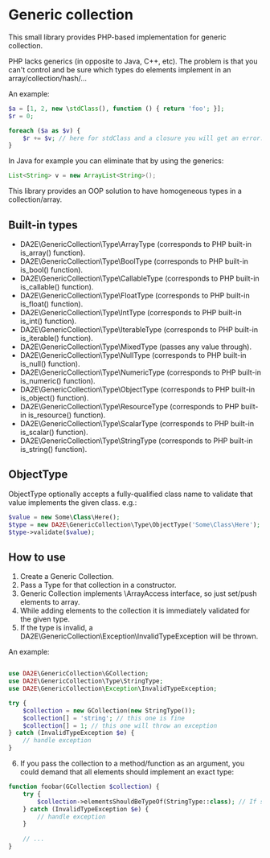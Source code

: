 # Generic collection

This small library provides PHP-based implementation for generic collection.

PHP lacks generics (in opposite to Java, C++, etc). The problem is that you can't control and be sure which types do elements implement in an array/collection/hash/...

An example:

```php
$a = [1, 2, new \stdClass(), function () { return 'foo'; }];
$r = 0;

foreach ($a as $v) {
    $r += $v; // here for stdClass and a closure you will get an error: Object of class ... could not be converted to int.
}
```

In Java for example you can eliminate that by using the generics:

```java
List<String> v = new ArrayList<String>();
```

This library provides an OOP solution to have homogeneous types in a collection/array.

## Built-in types

* DA2E\GenericCollection\Type\ArrayType (corresponds to PHP built-in is_array() function).
* DA2E\GenericCollection\Type\BoolType (corresponds to PHP built-in is_bool() function).
* DA2E\GenericCollection\Type\CallableType (corresponds to PHP built-in is_callable() function).
* DA2E\GenericCollection\Type\FloatType (corresponds to PHP built-in is_float() function).
* DA2E\GenericCollection\Type\IntType (corresponds to PHP built-in is_int() function).
* DA2E\GenericCollection\Type\IterableType (corresponds to PHP built-in is_iterable() function).
* DA2E\GenericCollection\Type\MixedType (passes any value through).
* DA2E\GenericCollection\Type\NullType (corresponds to PHP built-in is_null() function).
* DA2E\GenericCollection\Type\NumericType (corresponds to PHP built-in is_numeric() function).
* DA2E\GenericCollection\Type\ObjectType (corresponds to PHP built-in is_object() function).
* DA2E\GenericCollection\Type\ResourceType (corresponds to PHP built-in is_resource() function).
* DA2E\GenericCollection\Type\ScalarType (corresponds to PHP built-in is_scalar() function).
* DA2E\GenericCollection\Type\StringType (corresponds to PHP built-in is_string() function).

## ObjectType

ObjectType optionally accepts a fully-qualified class name to validate that value implements the given class. e.g.:

```php
$value = new Some\Class\Here();
$type = new DA2E\GenericCollection\Type\ObjectType('Some\Class\Here');
$type->validate($value);
```

## How to use

1. Create a Generic Collection.
2. Pass a Type for that collection in a constructor.
3. Generic Collection implements \ArrayAccess interface, so just set/push elements to array.
4. While adding elements to the collection it is immediately validated for the given type.
5. If the type is invalid, a DA2E\GenericCollection\Exception\InvalidTypeException will be thrown.

An example:

```php

use DA2E\GenericCollection\GCollection;
use DA2E\GenericCollection\Type\StringType;
use DA2E\GenericCollection\Exception\InvalidTypeException;

try {
    $collection = new GCollection(new StringType());
    $collection[] = 'string'; // this one is fine
    $collection[] = 1; // this one will throw an exception
} catch (InvalidTypeException $e) {
    // handle exception
}
```

6. If you pass the collection to a method/function as an argument, you could demand that all elements should implement an exact type:

```php
function foobar(GCollection $collection) {
    try {
        $collection->elementsShouldBeTypeOf(StringType::class); // If something is wrong InvalidTypeException is thrown
    } catch (InvalidTypeException $e) {
        // handle exception
    }
    
    // ...
}
```

